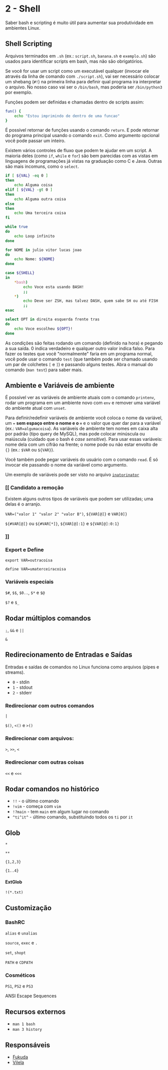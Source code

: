 # 2 - Shell

Saber bash e scripting é muito útil para aumentar sua produtividade em ambientes Linux.

## Shell Scripting

Arquivos terminados em `.sh` (ex.: `script.sh`, `banana.sh` e `exemplo.sh`) são usados para identificar scripts em bash, mas não são obrigatórios.

Se você for usar um script como um executável qualquer (invocar ele através da linha de comando com `./script.sh`), vai ser necessário colocar um shebang (`#!`) na primeira linha para definir qual programa ira interpretar o arquivo. No nosso caso vai ser o `/bin/bash`, mas poderia ser `/bin/python3` por exemplo.

Funções podem ser definidas e chamadas dentro de scripts assim:

```bash
fun() {
	echo "Estou imprimindo de dentro de uma funcao"
}
```

É possível retornar de funções usando o comando `return`. E pode retornar do programa principal usando o comando `exit`. Como argumento opcional você pode passar um inteiro.

Existem vários controles de fluxo que podem te ajudar em um script. A maioria deles (como `if`, `while` e `for`) são bem parecidas com as vistas em linguagens de programações já vistas na graduação como C e Java. Outras são mais incomuns, como o `select`.

```bash
if [ ${VAL} -eq 0 ]
then
	echo Alguma coisa
elif [ ${VAL} -gt 0 ]
then
	echo Alguma outra coisa
else
then
	echo Uma terceira coisa
fi
```

```bash
while true
do
	echo Loop infinito
done
```

```bash
for NOME in julio vitor lucas joao
do
	echo Nome: ${NOME}
done
```

```bash
case ${SHELL}
in
	*bash)
		echo Voce esta usando BASH!
		;;
	*)
		echo Deve ser ZSH, mas talvez DASH, quem sabe SH ou até FISH
		;;
esac
```

```bash
select OPT in direita esquerda frente tras
do
	echo Voce escolheu ${OPT}!
done
```

As condições são feitas rodando um comando (definido na hora) e pegando a sua saída. 0 indica verdadeiro e qualquer outro valor indica falso. Para fazer os testes que você "normalmente" faria em um programa normal, você pode usar o comando `test` (que também pode ser chamado usando um par de colchetes `[` e `]`) e passando alguns testes. Abra o manual do comando (`man test`) para saber mais.

## Ambiente e Variáveis de ambiente

É possível ver as variáveis de ambiente atuais com o comando `printenv`, rodar um programa em um ambiente novo com `env` e remover uma variável do ambiente atual com `unset`.

Para definir/redefinir variáveis de ambiente você coloca o nome da variável, um `=` **sem espaço entre o nome e o `=`** e o valor que quer dar para a variável (ex.: `VAR=algumacoisa`). As variáveis de ambiente tem nomes em caixa alta por padrão (tipo query de MySQL), mas pode colocar minúscula ou maiúscula (cuidado que o bash é *case sensitive*). Para usar essas variáveis: nome dela com um cifrão na frente; o nome pode ou não estar envolto de `{}` (ex.: `$VAR` ou `${VAR}`).

Você também pode pegar variáveis do usuário com o comando `read`. É só invocar ele passando o nome da variável como argumento.

Um exemplo de variáveis pode ser visto no arquivo [`inatorinator`](inatorinator)

### [[ Candidato a remoção

Existem alguns outros tipos de variáveis que podem ser utilizadas; uma delas é o arranjo.

`VAR=("valor 1" "valor 2" "valor B")`, `${VAR[@]}` e `VAR[0]}`

`${#VAR[@]}` ou `${#VAR[*]}`, `${VAR[@]:1}` e `${VAR[@]:0:1}`

### ]]

### Export e Define

`export VAR=outracoisa`

`define VAR=umaterceiracoisa`

### Variáveis especiais

`$#`, `$$`, `$0..`, `$*` e `$@`

`$?` e `$_`

## Rodar múltiplos comandos

`;`, `&&` e `||`

`&`

## Redirecionamento de Entradas e Saídas

Entradas e saídas de comandos no Linux funciona como arquivos (pipes e streams).

* `0` - stdin
* `1` - stdout
* `2` - stderr

### Redirecionar com outros comandos

`|`

`$()`, `<()` e `>()`

### Redirecionar com arquivos:

`>`, `>>`, `<`

### Redirecionar com outras coisas

`<<` e `<<<`

## Rodar comandos no histórico

* `!!` - o último comando
* `!vim` - começa com `vim`
* `!?main` - tem `main` em algum lugar no comando
* `^ti^it^` - último comando, substituindo todos os `ti` por `it`

## Glob

`*`

`**`

`{1,2,3}`

`{1..4}`

#### ExtGlob

`!(*.txt)`

## Customização

### BashRC

`alias` e `unalias`

`source`, `exec` e `.`

`set`, `shopt`

`PATH` e `CDPATH`

### Cosméticos

`PS1`, `PS2` e `PS3`

ANSI Escape Sequences

## Recursos externos

* `man 1 bash`
* `man 3 history`

## Responsáveis
* [Fukuda](https://github.com/JoaoFukuda)
* [Vilela]()
